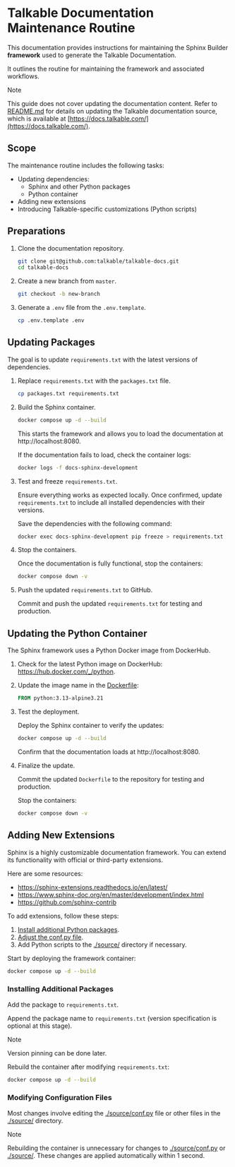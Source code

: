 # Talkable Documentation Maintenance Routine

This documentation provides instructions for maintaining the Sphinx Builder **framework** used to generate the Talkable Documentation.

It outlines the routine for maintaining the framework and associated workflows.

> [!NOTE]
> This guide does not cover updating the documentation content. 
> Refer to [README.md](README.md) for details on updating the Talkable documentation source, which is available at [https://docs.talkable.com/](https://docs.talkable.com/).

## Scope

The maintenance routine includes the following tasks:

- Updating dependencies:
  - Sphinx and other Python packages
  - Python container
- Adding new extensions
- Introducing Talkable-specific customizations (Python scripts)

## Preparations

1. Clone the documentation repository.

    ```bash
    git clone git@github.com:talkable/talkable-docs.git
    cd talkable-docs
    ```

2. Create a new branch from `master`.

    ```bash
    git checkout -b new-branch
    ```

3. Generate a `.env` file from the `.env.template`.

    ```bash
    cp .env.template .env
    ```

## Updating Packages

The goal is to update `requirements.txt` with the latest versions of dependencies.

1. Replace `requirements.txt` with the `packages.txt` file.

    ```bash
    cp packages.txt requirements.txt
    ```

2. Build the Sphinx container.

    ```bash
    docker compose up -d --build
    ```

    This starts the framework and allows you to load the documentation at http://localhost:8080.

    If the documentation fails to load, check the container logs:

    ```bash
    docker logs -f docs-sphinx-development
    ```

3. Test and freeze `requirements.txt`.

    Ensure everything works as expected locally. Once confirmed, update `requirements.txt` to include all installed dependencies with their versions.

    Save the dependencies with the following command:

    ```bash
    docker exec docs-sphinx-development pip freeze > requirements.txt
    ```

4. Stop the containers.

    Once the documentation is fully functional, stop the containers:

    ```bash
    docker compose down -v
    ```

5. Push the updated `requirements.txt` to GitHub.

    Commit and push the updated `requirements.txt` for testing and production.

## Updating the Python Container

The Sphinx framework uses a Python Docker image from DockerHub.

1. Check for the latest Python image on DockerHub: https://hub.docker.com/_/python.

2. Update the image name in the [Dockerfile](./Dockerfile):

    ```dockerfile
    FROM python:3.13-alpine3.21
    ```

3. Test the deployment.

    Deploy the Sphinx container to verify the updates:

    ```bash
    docker compose up -d --build
    ```

    Confirm that the documentation loads at http://localhost:8080.

4. Finalize the update.

    Commit the updated `Dockerfile` to the repository for testing and production.

    Stop the containers:

    ```bash
    docker compose down -v
    ```

## Adding New Extensions

Sphinx is a highly customizable documentation framework. You can extend its functionality with official or third-party extensions.

Here are some resources:

- https://sphinx-extensions.readthedocs.io/en/latest/
- https://www.sphinx-doc.org/en/master/development/index.html
- https://github.com/sphinx-contrib

To add extensions, follow these steps:

1. [Install additional Python packages](#installing-additional-packages).
2. [Adjust the conf.py file](#modifying-configuration-files).
3. Add Python scripts to the [./source/](./source/) directory if necessary.

Start by deploying the framework container:

```bash
docker compose up -d --build
```

### Installing Additional Packages

Add the package to `requirements.txt`.

Append the package name to `requirements.txt` (version specification is optional at this stage).

> [!NOTE]
> Version pinning can be done later.

Rebuild the container after modifying `requirements.txt`:

```bash
docker compose up -d --build
```

### Modifying Configuration Files

Most changes involve editing the [./source/conf.py](./source/conf.py) file or other files in the [./source/](./source/) directory.

> [!NOTE]
> Rebuilding the container is unnecessary for changes to [./source/conf.py](./source/conf.py) or [./source/](./source/). These changes are applied automatically within 1 second.
